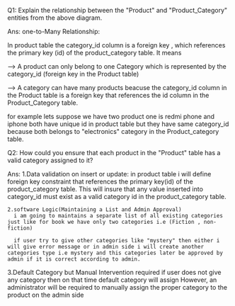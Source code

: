 Q1: Explain the relationship between the "Product" and "Product_Category" entities from the above diagram.

Ans:
 one-to-Many Relationship: 

 In product table the category_id column is a foreign key , which references the primary key (id) of the product_category table. It means

 --> A product can only belong to one Category which is represented by the category_id (foreign key in the Product table)

 --> A category can have many products beacuse the category_id column in the Product table is a foreign key that references the id column in the Product_Category table. 

 for example lets suppose 
  we have two product one is redmi phone and  iphone both have unique id in product table but they have same category_id because both belongs to "electronics" category in the Product_category table.


Q2: How could you ensure that each product in the "Product" table has a valid category assigned to it?

Ans: 
    1.Data validation on insert or update:
      in product table i will define  foreign key constraint that references the primary key(id) of the product_category table. This will insure that any value inserted into category_id must exist as a valid category id in the product_category table.

    2.software Logic(Maintaining a List and Admin Approval)
      i am going to maintains a separate list of all existing categories just like for book we have only two categories i.e (Fiction , non-fiction)

      if user try to give other categories like "mystery" then either i will give error message or in admin side i will create another categories type i.e mystery and this categories later be approved by admin if it is correct according to admin.

   3.Default Category but Manual Intervention required
     if user does not give any category then on that time default category will assign However, an administrator will be required to manually assign the proper category to the product on the admin side

    
     